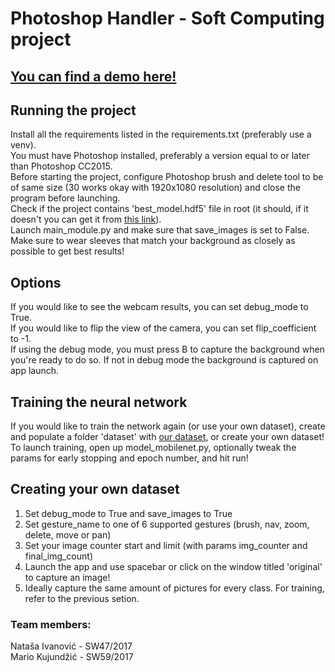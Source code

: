 # Photoshop Handler - Soft Computing project
## [You can find a demo here!](https://www.youtube.com/watch?v=fJysmefLiq8)
## Running the project  
Install all the requirements listed in the requirements.txt (preferably use a venv).  
You must have Photoshop installed, preferably a version equal to or later than Photoshop CC2015.  
Before starting the project, configure Photoshop brush and delete tool to be of same size (30 works okay with 1920x1080 resolution) and close the program before launching.  
Check if the project contains 'best_model.hdf5' file in root (it should, if it doesn't you can get it from [this link](https://www.dropbox.com/s/qs5xzpuk6qv2x7m/best_model.hdf5?dl=0)).  
Launch main_module.py and make sure that save_images is set to False.  
Make sure to wear sleeves that match your background as closely as possible to get best results!
## Options  
If you would like to see the webcam results, you can set debug_mode to True.  
If you would like to flip the view of the camera, you can set flip_coefficient to -1.  
If using the debug mode, you must press B to capture the background when you're ready to do so. If not in debug mode the background is captured on app launch.  
## Training the neural network
If you would like to train the network again (or use your own dataset), create and populate a folder 'dataset' with [our dataset](https://www.dropbox.com/s/f9e4pl2qllit9qo/dataset.zip?dl=0), or create your own dataset!  
To launch training, open up model_mobilenet.py, optionally tweak the params for early stopping and epoch number, and hit run!

## Creating your own dataset  
1. Set debug_mode to True and save_images to True  
2. Set gesture_name to one of 6 supported gestures (brush, nav, zoom, delete, move or pan)
3. Set your image counter start and limit (with params img_counter and final_img_count)  
4. Launch the app and use spacebar or click on the window titled 'original' to capture an image!  
5. Ideally capture the same amount of pictures for every class. For training, refer to the previous setion.

### Team members:  
Nataša Ivanović - SW47/2017  
Mario Kujundžić - SW59/2017  
